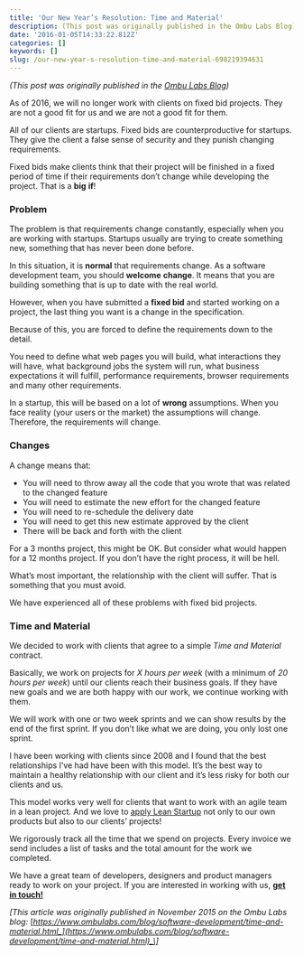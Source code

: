 ```yaml
---
title: 'Our New Year’s Resolution: Time and Material'
description: (This post was originally published in the Ombu Labs Blog)
date: '2016-01-05T14:33:22.812Z'
categories: []
keywords: []
slug: /our-new-year-s-resolution-time-and-material-698219394631
---
```


_(This post was originally published in the_ [_Ombu Labs Blog_](https://www.ombulabs.com/blog)_)_

As of 2016, we will no longer work with clients on fixed bid projects. They are not a good fit for us and we are not a good fit for them.

All of our clients are startups. Fixed bids are counterproductive for startups. They give the client a false sense of security and they punish changing requirements.

Fixed bids make clients think that their project will be finished in a fixed period of time if their requirements don’t change while developing the project. That is a **big** **if**!

### Problem

The problem is that requirements change constantly, especially when you are working with startups. Startups usually are trying to create something new, something that has never been done before.

In this situation, it is **normal** that requirements change. As a software development team, you should **welcome** **change**. It means that you are building something that is up to date with the real world.

However, when you have submitted a **fixed bid** and started working on a project, the last thing you want is a change in the specification.

Because of this, you are forced to define the requirements down to the detail.

You need to define what web pages you will build, what interactions they will have, what background jobs the system will run, what business expectations it will fulfill, performance requirements, browser requirements and many other requirements.

In a startup, this will be based on a lot of **wrong** assumptions. When you face reality (your users or the market) the assumptions will change. Therefore, the requirements will change.

### Changes

A change means that:

*   You will need to throw away all the code that you wrote that was related to the changed feature
*   You will need to estimate the new effort for the changed feature
*   You will need to re-schedule the delivery date
*   You will need to get this new estimate approved by the client
*   There will be back and forth with the client

For a 3 months project, this might be OK. But consider what would happen for a 12 months project. If you don’t have the right process, it will be hell.

What’s most important, the relationship with the client will suffer. That is something that you must avoid.

We have experienced all of these problems with fixed bid projects.

### Time and Material

We decided to work with clients that agree to a simple _Time and Material_ contract.

Basically, we work on projects for _X hours per week_ (with a minimum of _20 hours per week_) until our clients reach their business goals. If they have new goals and we are both happy with our work, we continue working with them.

We will work with one or two week sprints and we can show results by the end of the first sprint. If you don’t like what we are doing, you only lost one sprint.

I have been working with clients since 2008 and I found that the best relationships I’ve had have been with this model. It’s the best way to maintain a healthy relationship with our client and it’s less risky for both our clients and us.

This model works very well for clients that want to work with an agile team in a lean project. And we love to [apply Lean Startup](https://www.ombulabs.com/blog/lean-startup/the-lean-startup-way.html) not only to our own products but also to our clients’ projects!

We rigorously track all the time that we spend on projects. Every invoice we send includes a list of tasks and the total amount for the work we completed.

We have a great team of developers, designers and product managers ready to work on your project. If you are interested in working with us, [**get in touch!**](https://www.ombulabs.com/#contact)

_\[This article was originally published in November 2015 on the Ombu Labs blog:_ [_https://www.ombulabs.com/blog/software-development/time-and-material.html_](https://www.ombulabs.com/blog/software-development/time-and-material.html)_\]_
